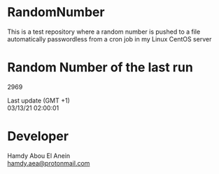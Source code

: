 # RandomNumber    
This is a test repository where a random number is pushed to a file automatically passwordless from a cron job in my Linux CentOS server    
# Random Number of the last run   
2969
      
Last update (GMT +1)    
03/13/21 02:00:01
# Developer    
Hamdy Abou El Anein   
hamdy.aea@protonmail.com
